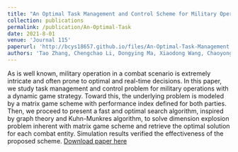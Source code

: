 ```yaml
---
title: "An Optimal Task Management and Control Scheme for Military Operations with Dynamic Game Strategy"
collection: publications
permalink: /publication/An-Optimal-Task
date: 2021-8-01
venue: 'Journal 115'
paperurl: 'http://bcys18657.github.io/files/An-Optimal-Task-Management.pdf'
authors: 'Tao Zhang, Chengchao Li, Dongying Ma, Xiaodong Wang, Chaoyong Li. (2021).'
---
```

As is well known, military operation in a combat scenario is extremely intricate and often prone to optimal and real-time decisions. In this paper, we study task management and control problem for military operations with a dynamic game strategy. Toward this, the underlying problem is modeled by a matrix game scheme with performance index defined for both parties. Then, we proceed to present a fast and optimal search algorithm, inspired by graph theory and Kuhn-Munkres algorithm, to solve dimension explosion problem inherent with matrix game scheme and retrieve the optimal solution for each combat entity. Simulation results verified the effectiveness of the proposed scheme.
[Download paper here](http://bcys18657.github.io/files/An-Optimal-Task-Management.pdf)
